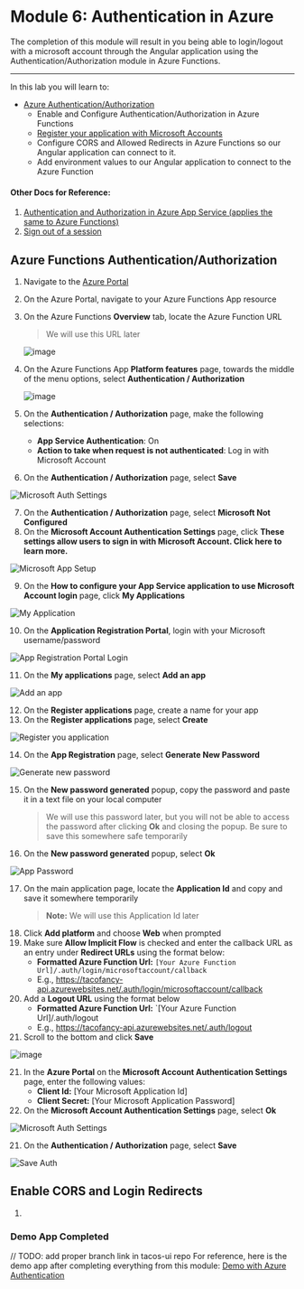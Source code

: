# Module 6: Authentication in Azure

The completion of this module will result in you being able to login/logout with a microsoft account through the Angular application using the Authentication/Authorization module in Azure Functions.

---

In this lab you will learn to:

* [Azure Authentication/Authorization](https://docs.microsoft.com/en-us/azure/azure-functions/functions-how-to-use-azure-function-app-settings?WT.mc_id=workshop-github-jsteam#auth)
    - Enable and Configure Authentication/Authorization in Azure Functions
    - [Register your application with Microsoft Accounts](https://docs.microsoft.com/en-us/azure/app-service/app-service-mobile-how-to-configure-microsoft-authentication?WT.mc_id=workshop-github-jsteam)
    - Configure CORS and Allowed Redirects in Azure Functions so our Angular application can connect to it.
    - Add environment values to our Angular application to connect to the Azure Function
    
#### Other Docs for Reference:
1. [Authentication and Authorization in Azure App Service (applies the same to Azure Functions)](https://docs.microsoft.com/en-us/azure/app-service/app-service-authentication-overview?WT.mc_id=workshop-github-jsteam)
2. [Sign out of a session](https://docs.microsoft.com/en-us/azure/app-service/app-service-authentication-how-to?WT.mc_id=workshop-github-jsteam#sign-out-of-a-session)
    
## Azure Functions Authentication/Authorization
1. Navigate to the [Azure Portal](https://portal.azure.com/?WT.mc_id=workshop-github-jsteam)
2. On the Azure Portal, navigate to your Azure Functions App resource
3. On the Azure Functions **Overview** tab, locate the Azure Function URL
    > We will use this URL later
    
    ![image](https://user-images.githubusercontent.com/6265396/46899925-13dd7000-ce68-11e8-8399-3e77c2f83f11.png)

4. On the Azure Functions App **Platform features** page, towards the middle of the menu options, select **Authentication / Authorization**

    ![image](https://user-images.githubusercontent.com/6265396/46899936-4f783a00-ce68-11e8-9c40-40df3b72e5c7.png)
    
5. On the **Authentication / Authorization** page, make the following selections:
    - **App Service Authentication**: On
    - **Action to take when request is not authenticated**: Log in with Microsoft Account
6. On the **Authentication / Authorization** page, select **Save**

![Microsoft Auth Settings](https://user-images.githubusercontent.com/13558917/46318829-c595ba80-c5a5-11e8-9503-f389ce0ffbc0.png)

7. On the **Authentication / Authorization** page, select **Microsoft Not Configured**
8. On the **Microsoft Account Authentication Settings** page, click **These settings allow users to sign in with Microsoft Account. Click here to learn more.**

![Microsoft App Setup](https://user-images.githubusercontent.com/13558917/46318735-85ced300-c5a5-11e8-9f5b-dd365f0b5ee3.png)

9. On the **How to configure your App Service application to use Microsoft Account login** page, click **My Applications**

![My Application](https://user-images.githubusercontent.com/13558917/46318734-85ced300-c5a5-11e8-9512-f105e11e71a5.png)

10. On the **Application Registration Portal**, login with your Microsoft username/password

![App Registration Portal Login](https://user-images.githubusercontent.com/13558917/46318743-86676980-c5a5-11e8-8843-e6d492dda7a3.png)

11. On the **My applications** page, select **Add an app**

![Add an app](https://user-images.githubusercontent.com/13558917/46318742-86676980-c5a5-11e8-8086-e08f0033d377.png)

12. On the **Register applications** page, create a name for your app
13. On the **Register applications** page, select **Create**

![Register you application](https://user-images.githubusercontent.com/13558917/46318741-86676980-c5a5-11e8-9963-408b8aeaebd8.png)

14. On the **App Registration** page, select **Generate New Password**

![Generate new password](https://user-images.githubusercontent.com/13558917/46318740-86676980-c5a5-11e8-9132-3c6f6430c076.png)

15. On the **New password generated** popup, copy the password and paste it in a text file on your local computer
    > We will use this password later, but you will not be able to access the password after clicking **Ok** and closing the popup. Be sure to save this somewhere safe temporarily
16. On the **New password generated** popup, select **Ok**

![App Password](https://user-images.githubusercontent.com/13558917/46318931-2ae9ab80-c5a6-11e8-88c7-2c0bbabf8718.png)

17. On the main application page, locate the **Application Id** and copy and save it somewhere temporarily
    > **Note:** We will use this Application Id later
18. Click **Add platform** and choose **Web** when prompted
19. Make sure **Allow Implicit Flow** is checked and enter the callback URL as an entry under **Redirect URLs** using the format below:
    - **Formatted Azure Function Url:** `[Your Azure Function Url]/.auth/login/microsoftaccount/callback`
    - E.g., https://tacofancy-api.azurewebsites.net/.auth/login/microsoftaccount/callback
19. Add a **Logout URL** using the format below
    - **Formatted Azure Function Url:** `[Your Azure Function Url]/.auth/logout
    - E.g., https://tacofancy-api.azurewebsites.net/.auth/logout
20. Scroll to the bottom and click **Save**

![image](https://user-images.githubusercontent.com/6265396/46900114-f4941200-ce6a-11e8-8405-fbe4f1474874.png)

21. In the **Azure Portal** on the **Microsoft Account Authentication Settings** page, enter the following values:
    - **Client Id:** [Your Microsoft Application Id]
    - **Client Secret:** [Your Microsoft Application Password]
22. On the **Microsoft Account Authentication Settings** page, select **Ok**

![Microsoft Auth Settings](https://user-images.githubusercontent.com/13558917/46318737-85ced300-c5a5-11e8-9095-44b1c0f226a8.png)

21. On the **Authentication / Authorization** page, select **Save**

![Save Auth](https://user-images.githubusercontent.com/13558917/46318736-85ced300-c5a5-11e8-9c36-42bf0ff6278e.png)

## Enable CORS and Login Redirects

1. 

### Demo App Completed
// TODO: add proper branch link in tacos-ui repo
For reference, here is the demo app after completing everything from this module: [Demo with Azure Authentication]()
